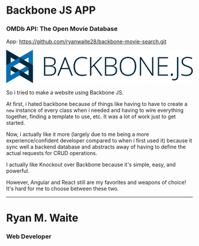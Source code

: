 # Backbone JS APP
### OMDb API: The Open Movie Database
App: https://github.com/ryanwaite28/backbone-movie-search.git
<br/>

![Backbone](backbone.png)
<br/>

So i tried to make a website using Backbone JS.

At first, i hated backbone because of things like having to have to create a `new` instance of every class when i needed and having to wire everything together, finding a template to use, etc. It was a lot of work just to get started.

Now, i actually like it more (largely due to me being a more experience/confident developer compared to when i first used it) because it sync well a backend database and abstracts away of having to define the actual requests for CRUD operations.

I actually like Knockout over Backbone because it's simple, easy, and powerful.

However, Angular and React still are my favorites and weapons of choice! It's hard for me to choose between these two.

___

# Ryan M. Waite
### Web Developer
